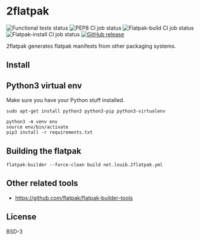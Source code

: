 # 2flatpak
![Functional tests status](https://github.com/louib/2flatpak/workflows/tests/badge.svg)
![PEP8 CI job status](https://github.com/louib/2flatpak/workflows/pep8/badge.svg)
![Flatpak-build CI job status](https://github.com/louib/2flatpak/workflows/flatpak-build/badge.svg)
![Flatpak-install CI job status](https://github.com/louib/2flatpak/workflows/flatpak-install/badge.svg)
[![GitHub release](https://img.shields.io/github/license/louib/2flatpak)](https://github.com/louib/2flatpak/blob/master/LICENSE)

2flatpak generates flatpak manifests from other packaging systems.

## Install

## Python3 virtual env
Make sure you have your Python stuff installed.
```
sudo apt-get install python3 python3-pip python3-virtualenv
```

```
python3 -m venv env
source env/bin/activate
pip3 install -r requirements.txt
```

## Building the flatpak
```
flatpak-builder --force-clean build net.louib.2flatpak.yml
```

## Other related tools
* https://github.com/flatpak/flatpak-builder-tools

## License

BSD-3
